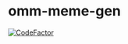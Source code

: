 # omm-meme-gen
[![CodeFactor](https://www.codefactor.io/repository/github/koerners/omm-meme-gen/badge?s=1bdd687ade7dd7768d937f5189951ba4ad97a914)](https://www.codefactor.io/repository/github/koerners/omm-meme-gen)

